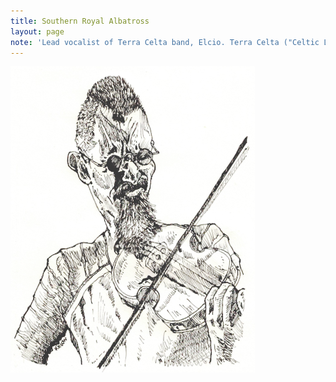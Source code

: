 ```yaml
---
title: Southern Royal Albatross
layout: page
note: 'Lead vocalist of Terra Celta band, Elcio. Terra Celta ("Celtic Land") is a Brazilian Celtic comedy rock band formed in 2005, and based in Londrina, Paran&aacute;. They are noted for making Celtic rock in Portuguese language (initially English), with often humorous lyrics.'
---
```


<img src="/assets/pages/art/terra_celta_s_vocal_elcio_by_kinow-dau42sh.png">
